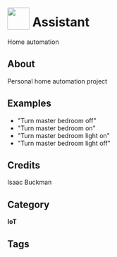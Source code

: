 # <img src="https://raw.githack.com/FortAwesome/Font-Awesome/master/svgs/solid/cog.svg" card_color="#000000" width="50" height="50" style="vertical-align:bottom"/> Assistant
Home automation

## About
Personal home automation project

## Examples
* "Turn master bedroom off"
* "Turn master bedroom on"
* "Turn master bedroom light on"
* "Turn master bedroom light off"

## Credits
Isaac Buckman

## Category
**IoT**

## Tags

